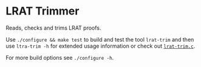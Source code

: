 # LRAT Trimmer

Reads, checks and trims LRAT proofs.

Use `./configure && make test` to build and test the tool `lrat-trim` and then use `ltra-trim
-h` for extended usage information or check out
[`lrat-trim.c`](lrat-trim.c).

For more build options see `./configure -h`.
